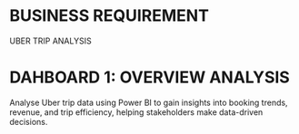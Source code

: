 # BUSINESS REQUIREMENT
UBER TRIP ANALYSIS
# DAHBOARD 1: OVERVIEW ANALYSIS
Analyse Uber trip data using Power BI to gain insights into booking trends, revenue, and trip efficiency, helping stakeholders make data-driven decisions.
